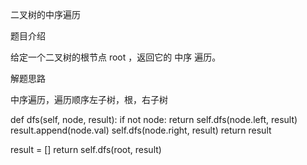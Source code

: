二叉树的中序遍历

题目介绍

给定一个二叉树的根节点 root ，返回它的 中序 遍历。

解题思路

中序遍历，遍历顺序左子树，根，右子树

def dfs(self, node, result):
	if not node:
		return
	self.dfs(node.left, result)
	result.append(node.val)
	self.dfs(node.right, result)
	return result
	
result = []
return self.dfs(root, result)
